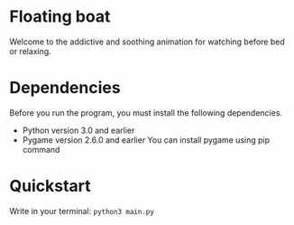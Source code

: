 # Floating boat
Welcome to the addictive and soothing animation for watching before bed or relaxing.
# Dependencies
Before you run the program, you must install the following dependencies.
- Python version 3.0 and earlier
- Pygame version 2.6.0 and earlier
You can install pygame using pip command
# Quickstart
Write in your terminal:
`python3 main.py`
